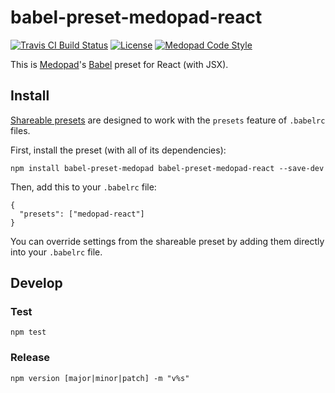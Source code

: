 # babel-preset-medopad-react

[![Travis CI Build Status](https://img.shields.io/travis/medopad/babel-preset-medopad-react/master.svg?style=flat-square)](https://travis-ci.org/medopad/babel-preset-medopad-react)
[![License](http://img.shields.io/badge/license-MIT-green.svg?style=flat-square)](LICENSE)
[![Medopad Code Style](https://img.shields.io/badge/code%20style-Medopad-brightgreen.svg?style=flat-square)](https://github.com/Medopad/eslint-config-medopad)

This is [Medopad](http://medopad.com)'s [Babel](https://babeljs.io) preset for React (with JSX).

## Install

[Shareable presets](https://babeljs.io/docs/plugins/#presets) are designed to work with the `presets` feature of `.babelrc` files.

First, install the preset (with all of its dependencies):

```
npm install babel-preset-medopad babel-preset-medopad-react --save-dev
```

Then, add this to your `.babelrc` file:

```
{
  "presets": ["medopad-react"]
}
```

You can override settings from the shareable preset by adding them directly into your `.babelrc` file.

## Develop

### Test

```
npm test
```

### Release

```
npm version [major|minor|patch] -m "v%s"
```
